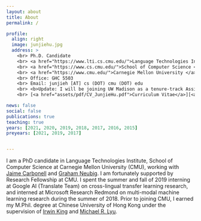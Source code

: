 ```yaml
---
layout: about
title: About
permalink: /

profile:
  align: right
  image: junjiehu.jpg
  address: >
    <br> Ph.D. Candidate
    <br> <a href="https://www.lti.cs.cmu.edu/">Language Technologies Institute </a> 
    <br> <a href="https://www.cs.cmu.edu/">School of Computer Science </a> 
    <br> <a href="https://www.cmu.edu/">Carnegie Mellon University </a> 
    <br> Office: GHC 5503 
    <br> Email: junjieh [AT] cs (DOT) cmu (DOT) edu
    <br> <b>Update: I will be joining UW Madison as a tenure-track Assistant Professor in 2021 Fall! I am actively looking for self-motivated students starting Fall 2021. If you are interested in working with me, please send me an email with your CV. </b>
    <br> [<a href="assets/pdf/CV_JunjieHu.pdf">Curriculum Vitae</a>][<a href="assets/pdf/ResearchStatement_JunjieHu.pdf">Research Statement</a>]</b>

news: false
social: false
publications: true
teaching: true
years: [2021, 2020, 2019, 2018, 2017, 2016, 2015]
preyears: [2021, 2019, 2017]


---
```

I am a PhD candidate in Language Technologies Institute, School of Computer Science at Carnegie Mellon University (CMU), working with [Jaime Carbonell](https://www.cs.cmu.edu/~jgc/) and [Graham Neubig](http://www.phontron.com/). I am fortunately supported by Research Fellowship at CMU. I spent the summer and fall of 2019 interning at Google AI (Translate Team) on cross-lingual transfer learning research, and interned at Microsoft Research Redmond on multi-modal machine learning research during the summer of 2018. Prior to joining CMU, I earned my M.Phil. degree at Chinese University of Hong Kong under the supervision of [Irwin King](https://www.cse.cuhk.edu.hk/irwin.king/home) and [Michael R. Lyu](https://www.cse.cuhk.edu.hk/lyu/).
